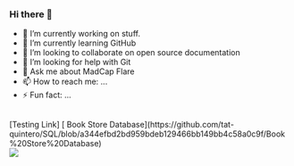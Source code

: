 ### Hi there 👋

- 🔭 I’m currently working on stuff.
- 🌱 I’m currently learning GitHub
- 👯 I’m looking to collaborate on open source documentation
- 🤔 I’m looking for help with Git
- 💬 Ask me about MadCap Flare
- 📫 How to reach me: ...
- ⚡ Fun fact: ...
##  
<div>
[Testing Link]
[ Book Store Database](https://github.com/tat-quintero/SQL/blob/a344efbd2bd959bdeb129466bb149bb4c58a0c9f/Book%20Store%20Database)
 </div>
<div>  
 <!--  <a href = "mailto:john89521@gmail.com"><img src="https://img.shields.io/badge/-Gmail-%23333?style=for-the-badge&logo=gmail&logoColor=white" target="_blank"></a> -->
  <a href="https://www.linkedin.com" target="_blank"><img src="https://img.shields.io/badge/-LinkedIn-%230077B5?style=for-the-badge&logo=linkedin&logoColor=white" target="_blank"></a> 
</div>
